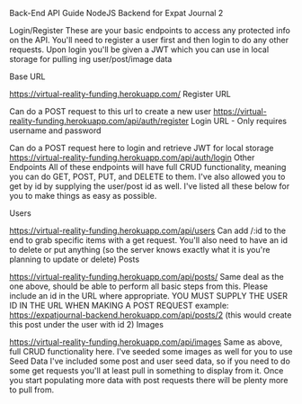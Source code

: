 Back-End API Guide
NodeJS Backend for Expat Journal 2

Login/Register
These are your basic endpoints to access any protected info on the API. You'll need to register a user first and then login to do any other requests. Upon login you'll be given a JWT which you can use in local storage for pulling ing user/post/image data

Base URL

https://virtual-reality-funding.herokuapp.com/
Register URL

Can do a POST request to this url to create a new user
https://virtual-reality-funding.herokuapp.com/api/auth/register
Login URL - Only requires username and password

Can do a POST request here to login and retrieve JWT for local storage
https://virtual-reality-funding.herokuapp.com/api/auth/login
Other Endpoints
All of these endpoints will have full CRUD functionality, meaning you can do GET, POST, PUT, and DELETE to them. I've also allowed you to get by id by supplying the user/post id as well. I've listed all these below for you to make things as easy as possible.

Users

https://virtual-reality-funding.herokuapp.com/api/users
Can add /:id to the end to grab specific items with a get request. You'll also need to have an id to delete or put anything (so the server knows exactly what it is you're planning to update or delete)
Posts

https://virtual-reality-funding.herokuapp.com/api/posts/
Same deal as the one above, should be able to perform all basic steps from this. Please include an id in the URL where appropriate.
YOU MUST SUPPLY THE USER ID IN THE URL WHEN MAKING A POST REQUEST
example: https://expatjournal-backend.herokuapp.com/api/posts/2 (this would create this post under the user with id 2)
Images

https://virtual-reality-funding.herokuapp.com/api/images
Same as above, full CRUD functionality here. I've seeded some images as well for you to use
Seed Data
I've included some post and user seed data, so if you need to do some get requests you'll at least pull in something to display from it. Once you start populating more data with post requests there will be plenty more to pull from.